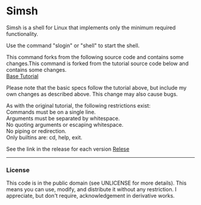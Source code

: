 # Simsh

<p>
Simsh is a shell for Linux that implements only the minimum required functionality.
</p>
<p>
Use the command "slogin" or "shell" to start the shell.
</p>
<p>
This command forks from the following source code and contains some changes.This command is forked from the tutorial source code below and contains some changes.
<br>
<a href="https://brennan.io/2015/01/16/write-a-shell-in-c/">Base Tutorial</a>
</p>
<p>
Please note that the basic specs follow the tutorial above, but include my own changes as described above.
This change may also cause bugs.
</p>
<p>
As with the original tutorial, the following restrictions exist:
<br>
Commands must be on a single line.<br>
Arguments must be separated by whitespace.<br>
No quoting arguments or escaping whitespace.<br>
No piping or redirection.<br>
Only builtins are: cd, help, exit.<br>
</p>

<p>
See the link in the release for each version
<a href="https://github.com/furukawa990754/shell/releases/tag/0.3">Relese</a>
</p>
<hr></hr>
<h3>License</h3>
</font>
<p>
This code is in the public domain (see UNLICENSE for more details). This means you can use, modify, and distribute it without any restriction. I appreciate, but don't require, acknowledgement in derivative works.
</p>


